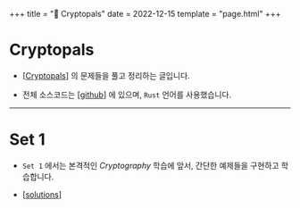 +++
title = "🔐 Cryptopals"
date = 2022-12-15
template = "page.html"
+++

# Cryptopals

- [[Cryptopals](https://cryptopals.com/)] 의 문제들을 풀고 정리하는 글입니다.

- 전체 소스코드는 [[github](https://github.com/c0np4nn4/cryptopals)] 에 있으며, `Rust` 언어를 사용했습니다.

---

# Set 1
- `Set 1` 에서는 본격적인 *Cryptography* 학습에 앞서, 간단한 예제들을 구현하고 학습합니다.

- [[solutions](@/posts/Self_Study/Cryptopals/set1/chal.md)]
